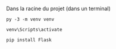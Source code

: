 Dans la racine du projet (dans un terminal)

`py -3 -m venv venv`

`venv\Scripts\activate`

`pip install Flask`
